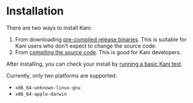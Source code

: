 # Installation

There are two ways to install Kani:

1. From downloading
[pre-compiled release binaries](./install-pre-compiled.md).
This is suitable for Kani users who don't
expect to change the source code.
1. From [compiling the source code](./install-from-source.md).
This is good for Kani developers.

After installing, you can check your install
by [running a basic Kani test](./install-check.md).

Currently, only two platforms are supported:

* `x86_64-unknown-linux-gnu`
* `x86_64-apple-darwin`
